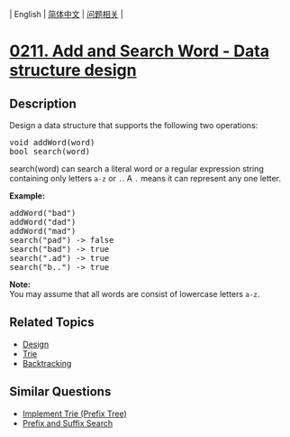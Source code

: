 
| English | [简体中文](README.md) | [问题相关](QUESTION.md) |
# [0211. Add and Search Word - Data structure design](https://leetcode-cn.com/problems/add-and-search-word-data-structure-design/)
## Description
<p>Design a data structure that supports the following two operations:</p>

<pre>
void addWord(word)
bool search(word)
</pre>

<p>search(word) can search a literal word or a regular expression string containing only letters <code>a-z</code> or <code>.</code>. A <code>.</code> means it can represent any one letter.</p>

<p><strong>Example:</strong></p>

<pre>
addWord(&quot;bad&quot;)
addWord(&quot;dad&quot;)
addWord(&quot;mad&quot;)
search(&quot;pad&quot;) -&gt; false
search(&quot;bad&quot;) -&gt; true
search(&quot;.ad&quot;) -&gt; true
search(&quot;b..&quot;) -&gt; true
</pre>

<p><b>Note:</b><br />
You may assume that all words are consist of lowercase letters <code>a-z</code>.</p>

## Related Topics
- [Design](https://leetcode-cn.com/tag/design)
- [Trie](https://leetcode-cn.com/tag/trie)
- [Backtracking](https://leetcode-cn.com/tag/backtracking)
## Similar Questions
- [Implement Trie (Prefix Tree)](../0208/README_EN.md)
- [Prefix and Suffix Search](../0745/README_EN.md)
